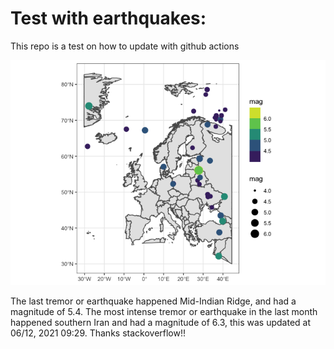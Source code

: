 <!-- README.md is generated from README.Rmd. Please edit that file -->

Test with earthquakes:
======================

This repo is a test on how to update with github actions

![](man/figures/README-unnamed-chunk-2-1.png)

The last tremor or earthquake happened Mid-Indian Ridge, and had a
magnitude of 5.4. The most intense tremor or earthquake in the last
month happened southern Iran and had a magnitude of 6.3, this was
updated at 06/12, 2021 09:29. Thanks stackoverflow!!
